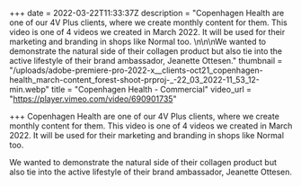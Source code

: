 +++
date = 2022-03-22T11:33:37Z
description = "Copenhagen Health are one of our 4V Plus clients, where we create monthly content for them. This video is one of 4 videos we created in March 2022. It will be used for their marketing and branding in shops like Normal too. \n\n\nWe wanted to demonstrate the natural side of their collagen product but also tie into the active lifestyle of their brand ambassador, Jeanette Ottesen."
thumbnail = "/uploads/adobe-premiere-pro-2022-x__clients-oct21_copenhagen-health_march-content_forest-shoot-prproj-_-22_03_2022-11_53_12-min.webp"
title = "Copenhagen Health - Commercial"
video_url = "https://player.vimeo.com/video/690901735"

+++
Copenhagen Health are one of our 4V Plus clients, where we create monthly content for them. This video is one of 4 videos we created in March 2022. It will be used for their marketing and branding in shops like Normal too.

We wanted to demonstrate the natural side of their collagen product but also tie into the active lifestyle of their brand ambassador, Jeanette Ottesen.